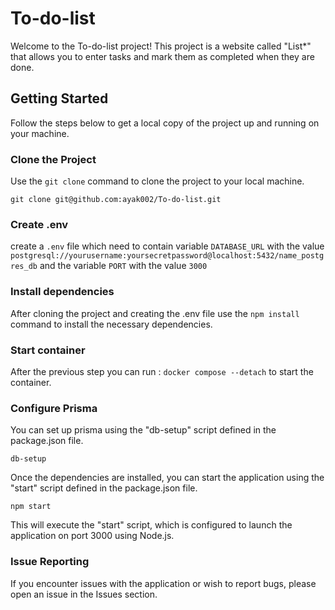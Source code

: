 # To-do-list

Welcome to the To-do-list project! This project is a website called "List*" that allows you to enter tasks and mark them as completed when they are done.

## Getting Started

Follow the steps below to get a local copy of the project up and running on your machine.

### Clone the Project

Use the `git clone` command to clone the project to your local machine.

`git clone git@github.com:ayak002/To-do-list.git`

### Create .env

create a `.env` file which need to contain variable `DATABASE_URL` with the value `postgresql://yourusername:yoursecretpassword@localhost:5432/name_postgres_db`
and the variable `PORT` with the value `3000`

### Install dependencies

After cloning the project and creating the .env file use the `npm install` command to install the necessary dependencies.

### Start container

After the previous step you can run : `docker compose --detach` to start the container.

### Configure Prisma

You can set up prisma using the "db-setup" script defined in the package.json file.

`db-setup`

Once the dependencies are installed, you can start the application using the "start" script defined in the package.json file.

`npm start`

This will execute the "start" script, which is configured to launch the application on port 3000 using Node.js.

### Issue Reporting

If you encounter issues with the application or wish to report bugs, please open an issue in the Issues section.

